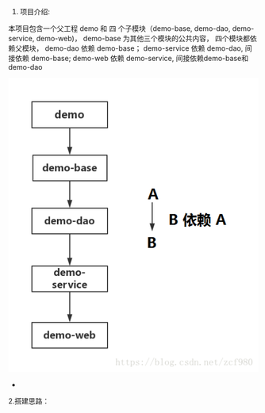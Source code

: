 1. 项目介绍:

本项目包含一个父工程 demo  和 四 个子模块（demo-base, demo-dao, demo-service, demo-web\)， demo-base 为其他三个模块的公共内容， 四个模块都依赖父模块， demo-dao 依赖 demo-base；   demo-service 依赖 demo-dao, 间接依赖 demo-base;   demo-web 依赖 demo-service, 间接依赖demo-base和demo-dao

![](/assets/20181013204132335.png)

-

2.搭建思路：



